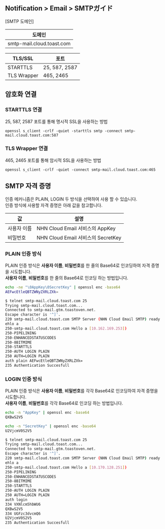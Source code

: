 ## Notification > Email > SMTPガイド

[SMTP 도메인]

|도메인 |
|---|
|smtp-mail.cloud.toast.com |

| TLS/SSL | 포트 |
|---|---|
| STARTTLS | 25, 587, 2587 | 
| TLS Wrapper | 465, 2465 | 

## 암호화 연결
### STARTTLS 연결
25, 587, 2587 포트를 통해 명시적 SSL을 사용하는 방법
```
openssl s_client -crlf -quiet -starttls smtp -connect smtp-mail.cloud.toast.com:587
```

### TLS Wrapper 연결
465, 2465 포트를 통해 암시적 SSL을 사용하는 방법
```
openssl s_client -crlf -quiet -connect smtp-mail.cloud.toast.com:465
```

## SMTP 자격 증명
인증 메커니즘은 PLAIN, LOGIN 두 방식을 선택하여 사용 할 수 있습니다.</br>
인증 방식에 사용할 자격 증명은 아래 값을 참고합니다.

| 값 | 설명 |
|---|---|
| 사용자 이름 | NHN Cloud Email 서비스의 AppKey | 
| 비밀번호 | NHN Cloud Email 서비스의 SecretKey | 

### PLAIN 인증 방식
PLAIN 인증 방식은 **사용자 이름**, **비밀번호**를 한 줄의 Base64로 인코딩하여 자격 증명을 시도합니다.</br>
**사용자 이름**, **비밀번호**를 한 줄의 Base64로 인코딩 하는 방법입니다.
```bash
echo -ne "\0AppKey\0SecretKey" | openssl enc -base64
AEFwcEtleQBTZWNyZXRLZXk=
```

```bash
$ telnet smtp-mail.cloud.toast.com 25
Trying smtp-mail.cloud.toast.com...
Connected to smtp-mail.gtm.toastoven.net.
Escape character is '^]'.
220 smtp-mail.cloud.toast.com SMTP Server (NHN Cloud Email SMTP) ready
ehlo a
250-smtp-mail.cloud.toast.com Hello a [10.162.169.253])
250-PIPELINING
250-ENHANCEDSTATUSCODES
250-8BITMIME
250-STARTTLS
250-AUTH LOGIN PLAIN
250 AUTH=LOGIN PLAIN
auth plain AEFwcEtleQBTZWNyZXRLZXk=
235 Authentication Succesfull
```

### LOGIN 인증 방식
PLAIN 인증 방식은 **사용자 이름**, **비밀번호**를 각각 Base64로 인코딩하여 자격 증명을 시도합니다.</br>
**사용자 이름**, **비밀번호**를 각각 Base64로 인코딩 하는 방법입니다.
```bash
echo -n "AppKey" | openssl enc -base64
QXBwS2V5

echo -n "SecretKey" | openssl enc -base64
U2VjcmV0S2V5
```

```bash
$ telnet smtp-mail.cloud.toast.com 25
Trying smtp-mail.cloud.toast.com...
Connected to smtp-mail.gtm.toastoven.net.
Escape character is '^]'.
220 smtp-mail.cloud.toast.com SMTP Server (NHN Cloud Email SMTP) ready
ehlo a
250-smtp-mail.cloud.toast.com Hello a [10.170.128.251])
250-PIPELINING
250-ENHANCEDSTATUSCODES
250-8BITMIME
250-STARTTLS
250-AUTH LOGIN PLAIN
250 AUTH=LOGIN PLAIN
auth login
334 VXNlcm5hbWU6
QXBwS2V5
334 UGFzc3dvcmQ6
U2VjcmV0S2V5
235 Authentication Succesfull
```